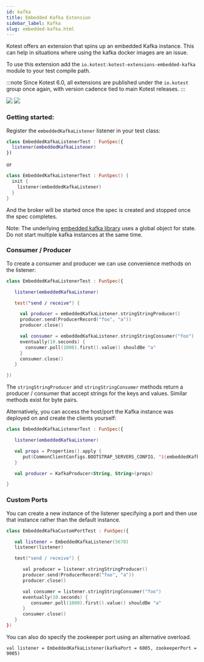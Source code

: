```yaml
---
id: kafka
title: Embedded Kafka Extension
sidebar_label: Kafka
slug: embedded-kafka.html
---
```


Kotest offers an extension that spins up an embedded Kafka instance. This can help in situations
where using the kafka docker images are an issue.

To use this extension add the `io.kotest:kotest-extensions-embedded-kafka` module to your test compile path.

:::note
Since Kotest 6.0, all extensions are published under the `io.kotest` group once again, with version cadence tied to
main Kotest releases.
:::


[<img src="https://img.shields.io/maven-central/v/io.kotest.extensions/kotest-extensions-embedded-kafka.svg?label=latest%20release"/>](https://search.maven.org/artifact/io.kotest.extensions/kotest-extensions-embedded-kafka)
[<img src="https://img.shields.io/nexus/s/https/oss.sonatype.org/io.kotest.extensions/kotest-extensions-embedded-kafka.svg?label=latest%20snapshot"/>](https://oss.sonatype.org/content/repositories/snapshots/io/kotest/extensions/kotest-extensions-embedded-kafka/)


### Getting started:

Register the `embeddedKafkaListener` listener in your test class:

```kotlin
class EmbeddedKafkaListenerTest : FunSpec({
  listener(embeddedKafkaListener)
})
```

or

```kotlin
class EmbeddedKafkaListenerTest : FunSpec() {
  init {
    listener(embeddedKafkaListener)
  }
}
```

And the broker will be started once the spec is created and stopped once the spec completes.

Note: The underlying [embedded kafka library](https://github.com/embeddedkafka/embedded-kafka) uses a global object for state. Do not start multiple kafka instances at the same time.

### Consumer / Producer

To create a consumer and producer we can use convenience methods on the listener:

```kotlin
class EmbeddedKafkaListenerTest : FunSpec({

   listener(embeddedKafkaListener)

   test("send / receive") {

     val producer = embeddedKafkaListener.stringStringProducer()
     producer.send(ProducerRecord("foo", "a"))
     producer.close()

     val consumer = embeddedKafkaListener.stringStringConsumer("foo")
     eventually(10.seconds) {
       consumer.poll(1000).first().value() shouldBe "a"
     }
     consumer.close()
   }

})
```

The `stringStringProducer` and `stringStringConsumer` methods return a producer / consumer that accept strings for the keys and values. Similar methods exist for byte pairs.

Alternatively, you can access the host/port the Kafka instance was deployed on and create the clients yourself:

```kotlin
class EmbeddedKafkaListenerTest : FunSpec({

   listener(embeddedKafkaListener)

   val props = Properties().apply {
      put(CommonClientConfigs.BOOTSTRAP_SERVERS_CONFIG, "${embeddedKafkaListener.host}:${embeddedKafkaListener.port}")
   }

   val producer = KafkaProducer<String, String>(props)

}
```


### Custom Ports

You can create a new instance of the listener specifying a port and then use that instance rather than
the default instance.

```kotlin
class EmbeddedKafkaCustomPortTest : FunSpec({

   val listener = EmbeddedKafkaListener(5678)
   listener(listener)

   test("send / receive") {

      val producer = listener.stringStringProducer()
      producer.send(ProducerRecord("foo", "a"))
      producer.close()

      val consumer = listener.stringStringConsumer("foo")
      eventually(10.seconds) {
         consumer.poll(1000).first().value() shouldBe "a"
      }
      consumer.close()
   }
})
```

You can also do specify the zookeeper port using an alternative overload.

```
val listener = EmbeddedKafkaListener(kafkaPort = 6005, zookeeperPort = 9005)
```


